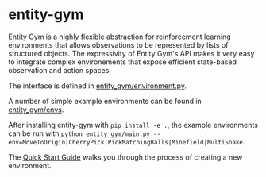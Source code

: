 # entity-gym

Entity Gym is a highly flexible abstraction for reinforcement learning environments that allows observations to be represented by lists of structured objects.
The expressivity of Entity Gym's API makes it very easy to integrate complex environements that expose efficient state-based observation and action spaces.

The interface is defined in [entity_gym/environment.py](https://github.com/cswinter/entity-gym/blob/main/entity_gym/environment.py).

A number of simple example environments can be found in [entity_gym/envs](https://github.com/cswinter/entity-gym/tree/main/entity_gym/envs).

After installing entity-gym with `pip install -e .`, the example environments can be run with `python entity_gym/main.py --env=MoveToOrigin|CherryPick|PickMatchingBalls|Minefield|MultiSnake`.

The [Quick Start Guide](TUTORIAL.md) walks you through the process of creating a new environment.